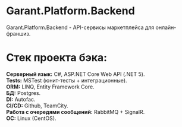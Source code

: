 # Garant.Platform.Backend
Garant.Platform.Backend - API-сервисы маркетплейса для онлайн-франшиз.

# Стек проекта бэка:
<strong>Серверный язык:</strong> C#, ASP.NET Core Web API (.NET 5).<br/>
<strong>Tests:</strong> MSTest (юнит-тесты + интеграционные).<br/>
<strong>ORM:</strong> LINQ, Entity Framework Core.<br/>
<strong>БД:</strong> Postgres.<br/>
<strong>DI:</strong> Autofac.<br/>
<strong>CI/CD:</strong> Github, TeamCity.<br/>
<strong>Работа с очередями сообщений:</strong> RabbitMQ + SignalR.<br/>
<strong>OC:</strong> Linux (CentOS).<br/>
